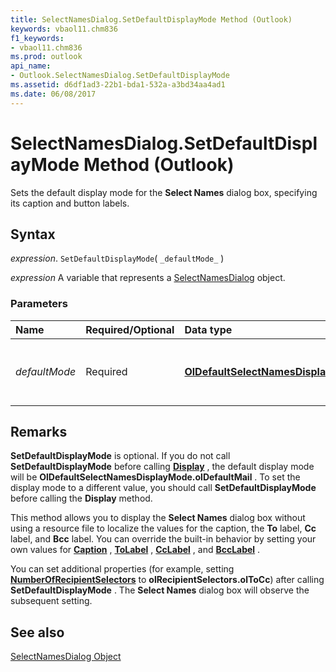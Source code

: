 ```yaml
---
title: SelectNamesDialog.SetDefaultDisplayMode Method (Outlook)
keywords: vbaol11.chm836
f1_keywords:
- vbaol11.chm836
ms.prod: outlook
api_name:
- Outlook.SelectNamesDialog.SetDefaultDisplayMode
ms.assetid: d6df1ad3-22b1-bda1-532a-a3bd34aa4ad1
ms.date: 06/08/2017
---
```



# SelectNamesDialog.SetDefaultDisplayMode Method (Outlook)

Sets the default display mode for the  **Select Names** dialog box, specifying its caption and button labels.


## Syntax

 _expression_. `SetDefaultDisplayMode`( `_defaultMode_` )

 _expression_ A variable that represents a [SelectNamesDialog](./Outlook.SelectNamesDialog.md) object.


### Parameters



|Name|Required/Optional|Data type|Description|
|:-----|:-----|:-----|:-----|
| _defaultMode_|Required| **[OlDefaultSelectNamesDisplayMode](Outlook.OlDefaultSelectNamesDisplayMode.md)**|A constant in the  **OlDefaultSelectNamesDisplayMode** enumeration that determines the default caption and button labels for the **Select Names** dialog box.|

## Remarks

 **SetDefaultDisplayMode** is optional. If you do not call **SetDefaultDisplayMode** before calling **[Display](Outlook.SelectNamesDialog.Display.md)** , the default display mode will be **OlDefaultSelectNamesDisplayMode.olDefaultMail** . To set the display mode to a different value, you should call **SetDefaultDisplayMode** before calling the **Display** method.

This method allows you to display the  **Select Names** dialog box without using a resource file to localize the values for the caption, the **To** label, **Cc** label, and **Bcc** label. You can override the built-in behavior by setting your own values for **[Caption](Outlook.SelectNamesDialog.Caption.md)** , **[ToLabel](Outlook.SelectNamesDialog.ToLabel.md)** , **[CcLabel](Outlook.SelectNamesDialog.CcLabel.md)** , and **[BccLabel](Outlook.SelectNamesDialog.BccLabel.md)** .

You can set additional properties (for example, setting  **[NumberOfRecipientSelectors](Outlook.SelectNamesDialog.NumberOfRecipientSelectors.md)** to **olRecipientSelectors.olToCc**) after calling **SetDefaultDisplayMode** . The **Select Names** dialog box will observe the subsequent setting.


## See also


[SelectNamesDialog Object](Outlook.SelectNamesDialog.md)

